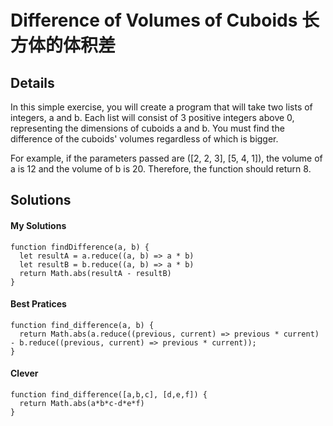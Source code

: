 # Difference of Volumes of Cuboids 长方体的体积差

## Details

In this simple exercise, you will create a program that will take two lists of integers, a and b.
Each list will consist of 3 positive integers above 0, representing the dimensions of cuboids a and b.
You must find the difference of the cuboids' volumes regardless of which is bigger.

For example, if the parameters passed are ([2, 2, 3], [5, 4, 1]), the volume of a is 12 and the volume of b is 20.
Therefore, the function should return 8.

## Solutions

#### My Solutions

```
function findDifference(a, b) {
  let resultA = a.reduce((a, b) => a * b)
  let resultB = b.reduce((a, b) => a * b)
  return Math.abs(resultA - resultB)
}
```

#### Best Pratices
```
function find_difference(a, b) {
  return Math.abs(a.reduce((previous, current) => previous * current) - b.reduce((previous, current) => previous * current));
}
```

#### Clever
```
function find_difference([a,b,c], [d,e,f]) {
  return Math.abs(a*b*c-d*e*f)
}
```
